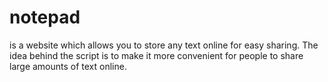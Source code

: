 # notepad
is a website which allows you to store any text online for easy sharing. The idea behind the script is to make it more convenient for people to share large amounts of text online.
